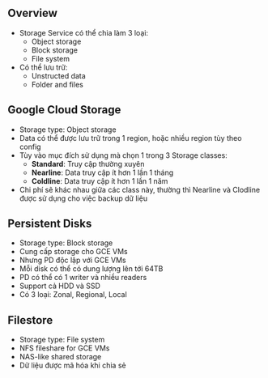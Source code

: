 ## Overview

* Storage Service có thể chia làm 3 loại:
  * Object storage
  * Block storage
  * File system
* Có thể lưu trữ:
  * Unstructed data
  * Folder and files

## Google Cloud Storage

* Storage type: Object storage
* Data có thể được lưu trữ trong 1 region, hoặc nhiều region tùy theo config
* Tùy vào mục đích sử dụng mà chọn 1 trong 3 Storage classes:
  * **Standard**: Truy cập thường xuyên
  * **Nearline**: Data truy cập ít hơn 1 lần 1 tháng
  * **Coldline**: Data truy cập ít hơn 1 lần 1 năm
* Chi phí sẽ khác nhau giữa các class này, thường thì Nearline và Clodline được sử dụng cho việc backup dữ liệu

## Persistent Disks

* Storage type: Block storage
* Cung cấp storage cho GCE VMs
* Nhưng PD độc lập với GCE VMs
* Mỗi disk có thể có dung lượng lên tới 64TB
* PD có thể có 1 writer và nhiều readers
* Support cả HDD và SSD
* Có 3 loại: Zonal, Regional, Local

## Filestore

* Storage type: File system
* NFS fileshare for GCE VMs
* NAS-like shared storage
* Dữ liệu được mã hóa khi chia sẻ
